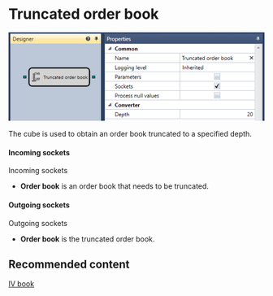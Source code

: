 # Truncated order book

![Designer MarketDepthTruncateDiagramElement 00](../images/Designer_MarketDepthTruncateDiagramElement_00.png)

The cube is used to obtain an order book truncated to a specified depth.

#### Incoming sockets

Incoming sockets

- **Order book** is an order book that needs to be truncated.

#### Outgoing sockets

Outgoing sockets

- **Order book** is the truncated order book.

## Recommended content

[IV book](Designer_Depth_implied_volatility.md)
